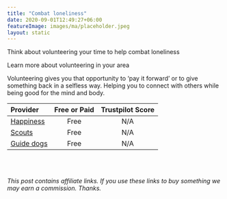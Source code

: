 ```yaml
---
title: "Combat loneliness"
date: 2020-09-01T12:49:27+06:00
featureImage: images/ma/placeholder.jpeg
layout: static
---
```


Think about volunteering your time to help combat loneliness

Learn more about volunteering in your area

Volunteering gives you that opportunity to ‘pay it forward’ or to give something back in a selfless way. Helping you to connect with others while being good for the mind and body.

| Provider      | Free or Paid  |  Trustpilot Score  |
| :-----------          | :--------------:      |  :--------------:         |
| [Happiness](https://www.happiness.com/magazine/personal-growth/why-volunteering-is-important-benefits/) | Free | N/A
| [Scouts](https://www.scouts.org.uk/volunteer/volunteering-with-scouts/what-do-volunteers-do/) | Free | N/A
| [Guide dogs](https://www.guidedogs.org.uk/how-you-can-help/volunteering-for-guide-dogs/volunteer-role-descriptions/puppy-raiser/) | Free | N/A
  

<br/><br/>

*This post contains affiliate links. If you use these links to buy something we may
earn a commission. Thanks.*






